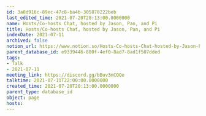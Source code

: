 ```yaml
---
id: 3a8d916c-89ec-47c8-ba4b-305878222beb
last_edited_time: 2021-07-20T20:13:00.0000000
name: Hosts/Co-hosts Chat, hosted by Jason, Pan, and Pi
title: Hosts/Co-hosts Chat, hosted by Jason, Pan, and Pi
indexDate: 2021-07-11
archived: false
notion_url: https://www.notion.so/Hosts-Co-hosts-Chat-hosted-by-Jason-Pan-and-Pi-3a8d916c89ec47c8ba4b305878222beb
parent_database_id: e9339446-880f-4ef0-8ad7-8ad1f507dded
tags:
- Talk
- 2021-07-11
meeting_link: https://discord.gg/bBuv3mCQQe
talktime: 2021-07-11T22:00:00.0000000
created_time: 2021-07-20T20:13:00.0000000
parent_type: database_id
object: page
hosts: 
---
```





